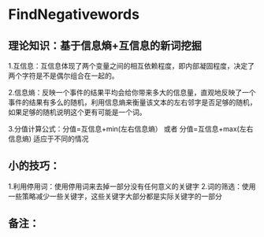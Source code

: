 # FindNegativewords
## 理论知识：基于信息熵+互信息的新词挖掘
   1.互信息：互信息体现了两个变量之间的相互依赖程度，即内部凝固程度，决定了两个字符是不是偶尔组合在一起的。
   
   2.信息熵：反映一个事件的结果平均会给你带来多大的信息量，直观地反映了一个事件的结果有多么的随机，利用信息熵来衡量该文本的左右邻字是否足够的随机，如果足够的随机说明这个更有可能是一个词。

   3.分值计算公式：分值=互信息+min(左右信息熵） 或者 分值=互信息+max(左右信息熵) 适应于不同的情况
   
## 小的技巧：
   1.利用停用词：使用停用词来去掉一部分没有任何意义的关键字
   2.词的筛选：使用一些策略减少一些关键字，这些关键字大部分都是实际关键字的一部分

## 备注：

